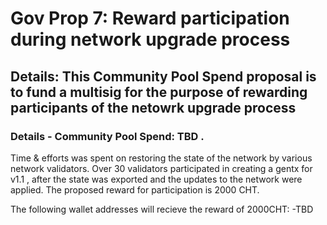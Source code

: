 # Gov Prop 7: Reward participation during network upgrade process
## Details: This Community Pool Spend proposal is to fund a multisig for the purpose of rewarding participants of the netowrk upgrade process

### Details - Community Pool Spend: TBD .

Time & efforts was spent on restoring the state of the network by various network validators. Over 30 validators participated in creating a gentx for v1.1 , after the state was exported and the updates to the network were applied. 
The proposed reward for participation is 2000 CHT.

The following wallet addresses will recieve the reward of 2000CHT: 
-TBD
